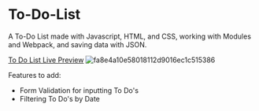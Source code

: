 # To-Do-List
A To-Do List made with Javascript, HTML, and CSS, working with Modules and Webpack, and saving data with JSON. 

[To Do List Live Preview](https://palmercurrie.github.io/To-Do-List/)
![fa8e4a10e58018112d9016ec1c515386](https://github.com/PalmerCurrie/To-Do-List/assets/129619038/3dc0d273-8fee-4112-ac08-93067c647523)

Features to add:
- Form Validation for inputting To Do's
- Filtering To Do's by Date 
